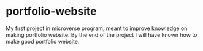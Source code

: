 # portfolio-website
My first project in microverse program, meant to improve knowledge on 
making portfolio website. By the end of the project I will have known how to make good 
portfolio website.
